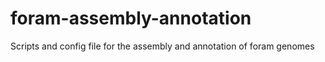 # foram-assembly-annotation
Scripts and config file for the assembly and annotation of foram genomes
